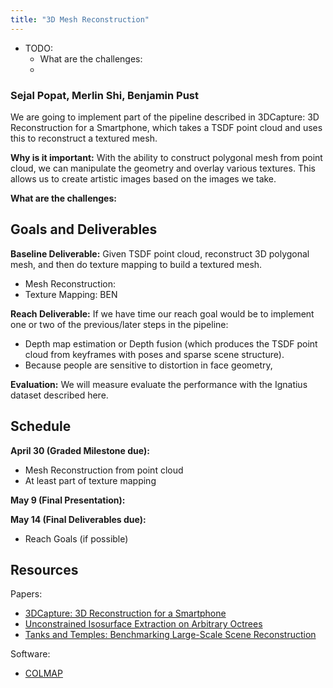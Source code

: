 ```yaml
---
title: "3D Mesh Reconstruction"
---
```


- TODO:
    - What are the challenges:
    - 

### Sejal Popat, Merlin Shi, Benjamin Pust

We are going to implement part of the pipeline described in 3DCapture: 3D Reconstruction for a Smartphone, which takes a TSDF point cloud and uses this to reconstruct a textured mesh. 

**Why is it important:** With the ability to construct polygonal mesh from point cloud, we can manipulate the geometry and overlay various textures. This allows us to create artistic images based on the images we take.

**What are the challenges:**

## Goals and Deliverables
**Baseline Deliverable:** Given TSDF point cloud, reconstruct 3D polygonal mesh, and then do texture mapping to build a textured mesh.
- Mesh Reconstruction:
- Texture Mapping: BEN

**Reach Deliverable:** If we have time our reach goal would be to implement one or two of the previous/later steps in the pipeline:

- Depth map estimation or Depth fusion (which produces the TSDF point cloud from keyframes with poses and sparse scene structure).  
- Because people are sensitive to distortion in face geometry, 

**Evaluation:** We will measure evaluate the performance with the Ignatius dataset described here.

## Schedule

**April 30 (Graded Milestone due):**
- Mesh Reconstruction from point cloud
- At least part of texture mapping

**May 9 (Final Presentation):**

**May 14 (Final Deliverables due):**
- Reach Goals (if possible)


## Resources

Papers:
- [3DCapture: 3D Reconstruction for a Smartphone](http://openaccess.thecvf.com/content_cvpr_2016_workshops/w14/papers/Muratov_3DCapture_3D_Reconstruction_CVPR_2016_paper.pdf)
- [Unconstrained Isosurface Extraction on Arbitrary Octrees](http://www.cs.jhu.edu/~misha/MyPapers/SGP07a.pdf)
- [Tanks and Temples: Benchmarking Large-Scale Scene Reconstruction](https://storage.googleapis.com/t2-downloads/paper/tanks-and-temples.pdf)


Software: 
- [COLMAP](https://colmap.github.io/)

